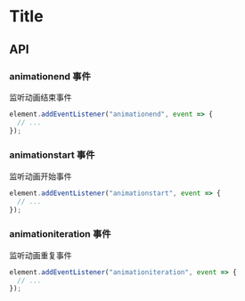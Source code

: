 # Title

## API

### animationend 事件

监听动画结束事件

```js
element.addEventListener("animationend", event => {
  // ...
});
```

### animationstart 事件

监听动画开始事件

```js
element.addEventListener("animationstart", event => {
  // ...
});
```

### animationiteration 事件

监听动画重复事件

```js
element.addEventListener("animationiteration", event => {
  // ...
});
```
